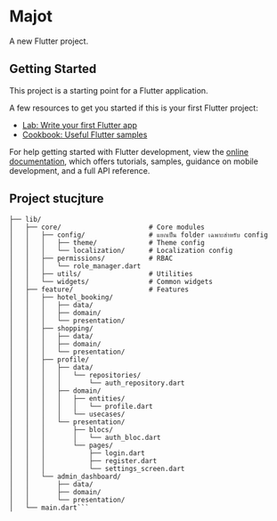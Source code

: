 # Majot

A new Flutter project.

## Getting Started

This project is a starting point for a Flutter application.

A few resources to get you started if this is your first Flutter project:

- [Lab: Write your first Flutter app](https://docs.flutter.dev/get-started/codelab)
- [Cookbook: Useful Flutter samples](https://docs.flutter.dev/cookbook)

For help getting started with Flutter development, view the
[online documentation](https://docs.flutter.dev/), which offers tutorials,
samples, guidance on mobile development, and a full API reference.

## Project stucjture
```src/
├── lib/
│   ├── core/                      # Core modules
│   │   ├── config/                # แยกเป็น folder เฉพาะสำหรับ config
│   │   │   ├── theme/             # Theme config
│   │   │   └── localization/      # Localization config
│   │   ├── permissions/           # RBAC
│   │   │   └── role_manager.dart
│   │   ├── utils/                 # Utilities
│   │   └── widgets/               # Common widgets
│   ├── feature/                   # Features
│   │   ├── hotel_booking/
│   │   │   ├── data/
│   │   │   ├── domain/
│   │   │   └── presentation/
│   │   ├── shopping/
│   │   │   ├── data/
│   │   │   ├── domain/
│   │   │   └── presentation/
│   │   ├── profile/
│   │   │   ├── data/
│   │   │   │   └── repositories/
│   │   │   │       └── auth_repository.dart
│   │   │   ├── domain/
│   │   │   │   ├── entities/
│   │   │   │   │   └── profile.dart
│   │   │   │   └── usecases/
│   │   │   └── presentation/
│   │   │       ├── blocs/
│   │   │       │   └── auth_bloc.dart
│   │   │       └── pages/
│   │   │           ├── login.dart
│   │   │           ├── register.dart
│   │   │           └── settings_screen.dart
│   │   └── admin_dashboard/
│   │       ├── data/
│   │       ├── domain/
│   │       └── presentation/
│   └── main.dart```